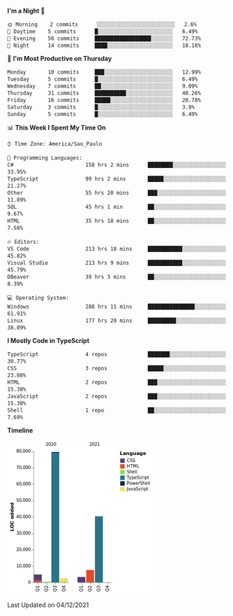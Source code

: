 <!--START_SECTION:waka-->
**I'm a Night 🦉** 

```text
🌞 Morning    2 commits      ░░░░░░░░░░░░░░░░░░░░░░░░░   2.6% 
🌆 Daytime    5 commits      █░░░░░░░░░░░░░░░░░░░░░░░░   6.49% 
🌃 Evening    56 commits     ██████████████████░░░░░░░   72.73% 
🌙 Night      14 commits     ████░░░░░░░░░░░░░░░░░░░░░   18.18%

```
📅 **I'm Most Productive on Thursday** 

```text
Monday       10 commits     ███░░░░░░░░░░░░░░░░░░░░░░   12.99% 
Tuesday      5 commits      █░░░░░░░░░░░░░░░░░░░░░░░░   6.49% 
Wednesday    7 commits      ██░░░░░░░░░░░░░░░░░░░░░░░   9.09% 
Thursday     31 commits     ██████████░░░░░░░░░░░░░░░   40.26% 
Friday       16 commits     █████░░░░░░░░░░░░░░░░░░░░   20.78% 
Saturday     3 commits      █░░░░░░░░░░░░░░░░░░░░░░░░   3.9% 
Sunday       5 commits      █░░░░░░░░░░░░░░░░░░░░░░░░   6.49%

```


📊 **This Week I Spent My Time On** 

```text
⌚︎ Time Zone: America/Sao_Paulo

💬 Programming Languages: 
C#                       158 hrs 2 mins      ████████░░░░░░░░░░░░░░░░░   33.95% 
TypeScript               99 hrs 2 mins       █████░░░░░░░░░░░░░░░░░░░░   21.27% 
Other                    55 hrs 20 mins      ███░░░░░░░░░░░░░░░░░░░░░░   11.89% 
SQL                      45 hrs 1 min        ██░░░░░░░░░░░░░░░░░░░░░░░   9.67% 
HTML                     35 hrs 18 mins      ██░░░░░░░░░░░░░░░░░░░░░░░   7.58%

🔥 Editors: 
VS Code                  213 hrs 18 mins     ███████████░░░░░░░░░░░░░░   45.82% 
Visual Studio            213 hrs 9 mins      ███████████░░░░░░░░░░░░░░   45.79% 
DBeaver                  39 hrs 3 mins       ██░░░░░░░░░░░░░░░░░░░░░░░   8.39%

💻 Operating System: 
Windows                  288 hrs 11 mins     ███████████████░░░░░░░░░░   61.91% 
Linux                    177 hrs 20 mins     █████████░░░░░░░░░░░░░░░░   38.09%

```

**I Mostly Code in TypeScript** 

```text
TypeScript               4 repos             ███████░░░░░░░░░░░░░░░░░░   30.77% 
CSS                      3 repos             █████░░░░░░░░░░░░░░░░░░░░   23.08% 
HTML                     2 repos             ███░░░░░░░░░░░░░░░░░░░░░░   15.38% 
JavaScript               2 repos             ███░░░░░░░░░░░░░░░░░░░░░░   15.38% 
Shell                    1 repo              ██░░░░░░░░░░░░░░░░░░░░░░░   7.69%

```


**Timeline**

![Chart not found](https://raw.githubusercontent.com/jonhoffmam/jonhoffmam/master/charts/bar_graph.png) 


 Last Updated on 04/12/2021
<!--END_SECTION:waka-->
